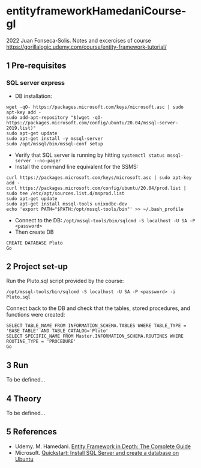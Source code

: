 # entityframeworkHamedaniCourse-gl
2022 Juan Fonseca-Solis. Notes and excercises of course https://gorillalogic.udemy.com/course/entity-framework-tutorial/

## 1 Pre-requisites 

### SQL server express

* DB installation:
```
wget -qO- https://packages.microsoft.com/keys/microsoft.asc | sudo apt-key add -
sudo add-apt-repository "$(wget -qO- https://packages.microsoft.com/config/ubuntu/20.04/mssql-server-2019.list)"
sudo apt-get update
sudo apt-get install -y mssql-server
sudo /opt/mssql/bin/mssql-conf setup
```
* Verify that SQL server is running by hitting `systemctl status mssql-server --no-pager`
* Install the command line equivalent for the SSMS:
```
curl https://packages.microsoft.com/keys/microsoft.asc | sudo apt-key add -
curl https://packages.microsoft.com/config/ubuntu/20.04/prod.list | sudo tee /etc/apt/sources.list.d/msprod.list
sudo apt-get update 
sudo apt-get install mssql-tools unixodbc-dev
echo 'export PATH="$PATH:/opt/mssql-tools/bin"' >> ~/.bash_profile
```
* Connect to the DB: `/opt/mssql-tools/bin/sqlcmd -S localhost -U SA -P <password>`
* Then create DB 
```
CREATE DATABASE Pluto
Go
```

## 2 Project set-up
Run the Pluto.sql script provided by the course:
```
/opt/mssql-tools/bin/sqlcmd -S localhost -U SA -P <password> -i Pluto.sql 
```

Connect back to the DB and check that the tables, stored procedures, and functions were created:
```
SELECT TABLE_NAME FROM INFORMATION_SCHEMA.TABLES WHERE TABLE_TYPE = 'BASE TABLE' AND TABLE_CATALOG='Pluto'
SELECT SPECIFIC_NAME FROM Master.INFORMATION_SCHEMA.ROUTINES WHERE ROUTINE_TYPE = 'PROCEDURE'
Go
```

## 3 Run
To be defined...

## 4 Theory
To be defined...

## 5 References
* Udemy. M. Hamedani. [Entity Framework in Depth: The Complete Guide](https://gorillalogic.udemy.com/course/entity-framework-tutorial)
* Microsoft. [Quickstart: Install SQL Server and create a database on Ubuntu](https://docs.microsoft.com/en-us/sql/linux/quickstart-install-connect-ubuntu?view=sql-server-linux-ver15&preserve-view=true)
